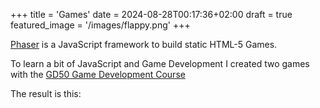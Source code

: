 +++
title = 'Games'
date = 2024-08-28T00:17:36+02:00
draft = true
featured_image = '/images/flappy.png'
+++

[Phaser](https://phaser.io/) is a JavaScript framework to build static HTML-5 Games.

To learn a bit of JavaScript and Game Development I created two games with the [GD50 Game Development Course](https://cs50.harvard.edu/games/2018/)

The result is this:

